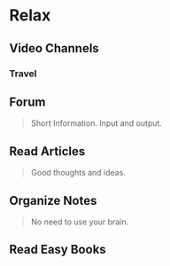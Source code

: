<script setup>
import { ref } from 'vue';
import NavContainer from '../components/NavContainer.vue';
import newsData from '../assets/relax/relax.json';

const data = ref(newsData);
</script>

# Relax

## Video Channels

### Travel

<NavContainer :data="data.videoChannels.travel"/>

## Forum

> Short Information. Input and output.

<NavContainer :data="data.forum"/>

## Read Articles

> Good thoughts and ideas.

<NavContainer :data="data.readArticles"/>

## Organize Notes

> No need to use your brain.

<NavContainer :data="data.organizeNotes"/>

## Read Easy Books

<NavContainer :data="data.readBooks"/>
